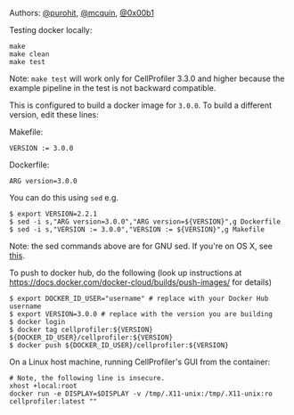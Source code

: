 Authors: [@purohit](https://github.com/purohit), [@mcquin](https://github.com/mcquin), [@0x00b1](https://github.com/0x00b1)

Testing docker locally:

    make
    make clean
    make test

Note: `make test` will work only for CellProfiler 3.3.0 and higher because the example pipeline in the test is not backward compatible.

This is configured to build a docker image for `3.0.0`. To build a different version, edit these lines:

Makefile:

    VERSION := 3.0.0

Dockerfile:

    ARG version=3.0.0
    
You can do this using `sed` e.g.
    
    $ export VERSION=2.2.1
    $ sed -i s,"ARG version=3.0.0","ARG version=${VERSION}",g Dockerfile
    $ sed -i s,"VERSION := 3.0.0","VERSION := ${VERSION}",g Makefile

Note: the sed commands above are for GNU sed. If you're on OS X, see [this](https://stackoverflow.com/questions/30003570/how-to-use-gnu-sed-on-mac-os-x).

To push to docker hub, do the following (look up instructions at https://docs.docker.com/docker-cloud/builds/push-images/ for details)

    $ export DOCKER_ID_USER="username" # replace with your Docker Hub username 
    $ export VERSION=3.0.0 # replace with the version you are building
    $ docker login
    $ docker tag cellprofiler:${VERSION}  ${DOCKER_ID_USER}/cellprofiler:${VERSION} 
    $ docker push ${DOCKER_ID_USER}/cellprofiler:${VERSION} 

On a Linux host machine, running CellProfiler's GUI from the container:

    # Note, the following line is insecure.
    xhost +local:root
    docker run -e DISPLAY=$DISPLAY -v /tmp/.X11-unix:/tmp/.X11-unix:ro cellprofiler:latest ""
